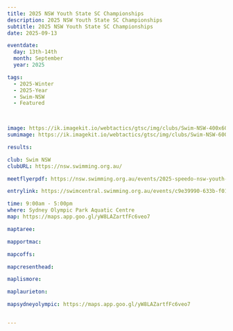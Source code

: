 ```yaml
---
title: 2025 NSW Youth State SC Championships 
description: 2025 NSW Youth State SC Championships 
subtitle: 2025 NSW Youth State SC Championships 
date: 2025-09-13

eventdate:
  day: 13th-14th
  month: September
  year: 2025

tags:
  - 2025-Winter
  - 2025-Year
  - Swim-NSW
  - Featured

 

image: https://ik.imagekit.io/webtactics/gtsc/img/clubs/Swim-NSW-400x600.jpg
sumimage: https://ik.imagekit.io/webtactics/gtsc/img/clubs/Swim-NSW-600x400.jpg

results: 

club: Swim NSW
clubURL: https://nsw.swimming.org.au/

meetflyerpdf: https://nsw.swimming.org.au/events/2025-speedo-nsw-youth-state-age-sc-championships

entrylink: https://swimcentral.swimming.org.au/events/c9e39990-633b-f011-b4cb-00224811a58b/nominations

time: 9:00am - 5:00pm
where: Sydney Olympic Park Aquatic Centre
map: https://maps.app.goo.gl/yW8LAZartfFc6veo7

maptaree: 

mapportmac: 

mapcoffs:

mapcresenthead:

maplismore: 

maplaurieton: 

mapsydneyolympic: https://maps.app.goo.gl/yW8LAZartfFc6veo7


---
```

